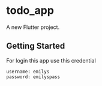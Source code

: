 # todo_app

A new Flutter project.

## Getting Started

For login this app use this credential 

    username: emilys
    password: emilyspass